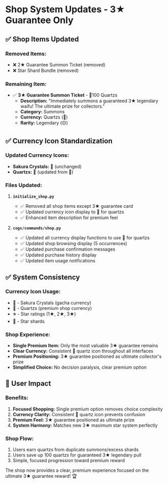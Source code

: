 # Shop System Updates - 3★ Guarantee Only

## ✅ Shop Items Updated

### **Removed Items:**
- ❌ 2★ Guarantee Summon Ticket (removed)
- ❌ Star Shard Bundle (removed)

### **Remaining Item:**
- ✅ **3★ Guarantee Summon Ticket** - 💠100 Quartzs
  - **Description:** "Immediately summons a guaranteed 3★ legendary waifu! The ultimate prize for collectors."
  - **Category:** Summons
  - **Currency:** Quartzs (💠)
  - **Rarity:** Legendary (🟡)

## ✅ Currency Icon Standardization

### **Updated Currency Icons:**
- **Sakura Crystals:** 💎 (unchanged)
- **Quartzs:** 💠 (updated from 🔹)

### **Files Updated:**
1. **`initialize_shop.py`**
   - ✅ Removed all shop items except 3★ guarantee card
   - ✅ Updated currency icon display to 💠 for quartzs
   - ✅ Enhanced item description for premium feel

2. **`cogs/commands/shop.py`**
   - ✅ Updated all currency display functions to use 💠 for quartzs
   - ✅ Updated shop browsing display (5 occurrences)
   - ✅ Updated purchase confirmation messages
   - ✅ Updated purchase history display
   - ✅ Updated item usage notifications

## ✅ System Consistency

### **Currency Icon Usage:**
- **💎** - Sakura Crystals (gacha currency)
- **💠** - Quartzs (premium shop currency) 
- **⭐** - Star ratings (1★, 2★, 3★)
- **💫** - Star shards

### **Shop Experience:**
- **Single Premium Item:** Only the most valuable 3★ guarantee remains
- **Clear Currency:** Consistent 💠 quartz icon throughout all interfaces
- **Premium Positioning:** 3★ guarantee positioned as ultimate collector's prize
- **Simplified Choice:** No decision paralysis, clear premium option

## 🎯 User Impact

### **Benefits:**
1. **Focused Shopping:** Single premium option removes choice complexity
2. **Currency Clarity:** Consistent 💠 quartz icon prevents confusion
3. **Premium Feel:** 3★ guarantee positioned as ultimate prize
4. **System Harmony:** Matches new 3★ maximum star system perfectly

### **Shop Flow:**
1. Users earn quartzs from duplicate summons/excess shards
2. Users save up 100 quartzs for guaranteed 3★ legendary pull
3. Simple, focused progression toward premium reward

The shop now provides a clear, premium experience focused on the ultimate 3★ guarantee reward! 🏆
